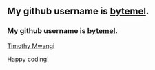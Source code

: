 My github username is [bytemel](https://github.com/bytemel).
---

### My github username is [bytemel](https://github.com/bytemel).

[Timothy Mwangi](https://www.linkedin.com/in/timothy-mwangi-4687a3291/)

Happy coding!
